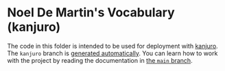 # Noel De Martin's Vocabulary (kanjuro)

The code in this folder is intended to be used for deployment with [kanjuro](https://github.com/NoelDeMartin/kanjuro). The `kanjuro` branch is [generated automatically](https://github.com/NoelDeMartin/vocab/tree/main/.github/workflows/kanjuro.yml). You can learn how to work with the project by reading the documentation in [the `main` branch](https://github.com/NoelDeMartin/vocab).
